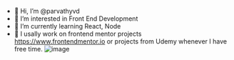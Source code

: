 - 👋 Hi, I’m @parvathyvd
- 👀 I’m interested in Front End Development
- 🌱 I’m currently learning React, Node
- 💞️ I usally work on frontend mentor projects https://www.frontendmentor.io or projects from Udemy whenever I have free time.
![image](https://user-images.githubusercontent.com/25538870/195766978-80b30ee4-673f-4cb2-aeb5-c53c430d4733.png)

<!---
parvathyvd/parvathyvd is a ✨ special ✨ repository because its `README.md` (this file) appears on your GitHub profile.
You can click the Preview link to take a look at your changes.
--->
